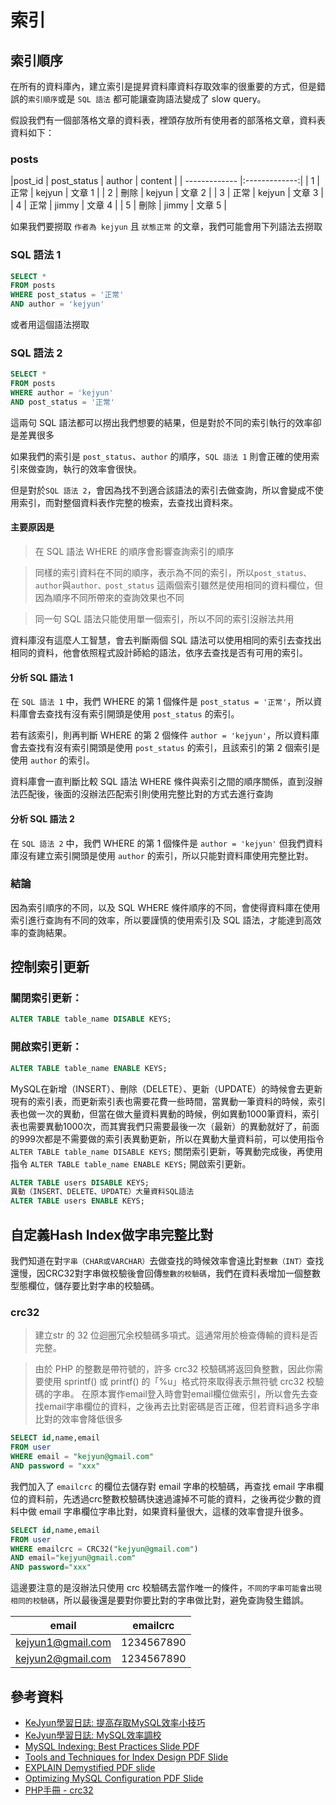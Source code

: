 # 索引

## 索引順序

在所有的資料庫內，建立索引是提昇資料庫資料存取效率的很重要的方式，但是錯誤的`索引順序`或是 `SQL 語法` 都可能讓查詢語法變成了 slow query。

假設我們有一個部落格文章的資料表，裡頭存放所有使用者的部落格文章，資料表資料如下：

### posts

|post_id  | post_status   | author | content  |
| ------------- |:-------------:|
| 1  |	正常  | kejyun | 文章 1 |
| 2  |	刪除  | kejyun | 文章 2 |
| 3  |	正常  | kejyun | 文章 3 |
| 4  |	正常  | jimmy | 文章 4 |
| 5  |	刪除  | jimmy | 文章 5 |

如果我們要撈取 `作者為 kejyun` 且 `狀態正常` 的文章，我們可能會用下列語法去撈取

### SQL 語法 1

```sql
SELECT *
FROM posts
WHERE post_status = '正常'
AND author = 'kejyun'
```

或者用這個語法撈取

### SQL 語法 2

```sql
SELECT *
FROM posts
WHERE author = 'kejyun'
AND post_status = '正常'
```

這兩句 SQL 語法都可以撈出我們想要的結果，但是對於不同的索引執行的效率卻是差異很多

如果我們的索引是 `post_status`、`author` 的順序，`SQL 語法 1` 則會正確的使用索引來做查詢，執行的效率會很快。

但是對於`SQL 語法 2`，會因為找不到適合該語法的索引去做查詢，所以會變成不使用索引，而對整個資料表作完整的檢索，去查找出資料來。

#### 主要原因是

> 在 SQL 語法 WHERE 的順序會影響查詢索引的順序

> 同樣的索引資料在不同的順序，表示為不同的索引，所以`post_status、author`與`author、post_status` 這兩個索引雖然是使用相同的資料欄位，但因為順序不同所帶來的查詢效果也不同

> 同一句 SQL 語法只能使用單一個索引，所以不同的索引沒辦法共用

資料庫沒有這麼人工智慧，會去判斷兩個 SQL 語法可以使用相同的索引去查找出相同的資料，他會依照程式設計師給的語法，依序去查找是否有可用的索引。

#### 分析 SQL 語法 1

在 `SQL 語法 1` 中，我們 WHERE 的第 1 個條件是 `post_status = '正常'`，所以資料庫會去查找有沒有索引開頭是使用 `post_status` 的索引。

若有該索引，則再判斷 WHERE 的第 2 個條件 `author = 'kejyun'`，所以資料庫會去查找有沒有索引開頭是使用 `post_status` 的索引，且該索引的第 2 個索引是使用 `author` 的索引。

資料庫會一直判斷比較 SQL 語法 WHERE 條件與索引之間的順序關係，直到沒辦法匹配後，後面的沒辦法匹配索引則使用完整比對的方式去進行查詢

#### 分析 SQL 語法 2

在 `SQL 語法 2` 中，我們 WHERE 的第 1 個條件是 `author = 'kejyun'` 但我們資料庫沒有建立索引開頭是使用 `author` 的索引，所以只能對資料庫使用完整比對。

### 結論

因為索引順序的不同，以及 SQL WHERE 條件順序的不同，會使得資料庫在使用索引進行查詢有不同的效率，所以要謹慎的使用索引及 SQL 語法，才能達到高效率的查詢結果。


## 控制索引更新


### 關閉索引更新：

```sql
ALTER TABLE table_name DISABLE KEYS;
```
### 開啟索引更新：
```sql
ALTER TABLE table_name ENABLE KEYS;
```

MySQL在新增（INSERT）、刪除（DELETE）、更新（UPDATE）的時候會去更新現有的索引表，而更新索引表也需要花費一些時間，當異動一筆資料的時候，索引表也做一次的異動，但當在做大量資料異動的時候，例如異動1000筆資料，索引表也需要異動1000次，而其實我們只需要最後一次（最新）的異動就好了，前面的999次都是不需要做的索引表異動更新，所以在異動大量資料前，可以使用指令 `ALTER TABLE table_name DISABLE KEYS;` 關閉索引更新，等異動完成後，再使用指令 `ALTER TABLE table_name ENABLE KEYS;` 開啟索引更新。

```sql
ALTER TABLE users DISABLE KEYS;
異動（INSERT、DELETE、UPDATE）大量資料SQL語法
ALTER TABLE users ENABLE KEYS;
```

## 自定義Hash Index做字串完整比對

我們知道在對`字串（CHAR或VARCHAR）`去做查找的時候效率會遠比對`整數（INT）`查找還慢，因CRC32對字串做校驗後會回傳`整數的校驗碼`，我們在資料表增加一個整數型態欄位，儲存要比對字串的校驗碼。

### crc32

> 建立str 的 32 位迴圈冗余校驗碼多項式。這通常用於檢查傳輸的資料是否完整。

> 由於 PHP 的整數是帶符號的，許多 crc32 校驗碼將返回負整數，因此你需要使用 sprintf() 或 printf() 的「%u」格式符來取得表示無符號 crc32 校驗碼的字串。
 在原本實作email登入時會對email欄位做索引，所以會先去查找email字串欄位的資料，之後再去比對密碼是否正確，但若資料過多字串比對的效率會降低很多

```sql
SELECT id,name,email
FROM user
WHERE email = "kejyun@gmail.com"
AND password = "xxx"
```

我們加入了 `emailcrc` 的欄位去儲存對 email 字串的校驗碼，再查找 email 字串欄位的資料前，先透過crc整數校驗碼快速過濾掉不可能的資料，之後再從少數的資料中做 email 字串欄位字串比對，如果資料量很大，這樣的效率會提升很多。

```sql
SELECT id,name,email
FROM user
WHERE emailcrc = CRC32("kejyun@gmail.com")
AND email="kejyun@gmail.com"
AND password="xxx"
```

這邊要注意的是沒辦法只使用 crc 校驗碼去當作唯一的條件，`不同的字串可能會出現相同的校驗碼`，所以最後還是要對你要比對的字串做比對，避免查詢發生錯誤。

|email  | emailcrc  |
| ------------- |:-------------:|
|kejyun1@gmail.com  |	1234567890  |
|kejyun2@gmail.com  | 1234567890  |


## 參考資料
* [KeJyun學習日誌: 提高存取MySQL效率小技巧](http://blog.kejyun.com/2012/12/Tips-For-Use-MySQL-With-High-Performance.html)
* [KeJyun學習日誌: MySQL效率調校](http://blog.kejyun.com/2012/12/MySQL-Efficiency-Adjustment.html)
* [MySQL Indexing: Best Practices Slide PDF](http://www.percona.com/files/presentations/WEBINAR-MySQL-Indexing-Best-Practices.pdf)
* [Tools and Techniques for Index Design PDF Slide](http://www.percona.com/files/presentations/WEBINAR-tools-and-techniques-for-index-design.pdf)
* [EXPLAIN Demystified PDF slide](http://www.percona.com/files/presentations/WEBINAR2012-02-Explain-Demystified.pdf)
* [Optimizing MySQL Configuration PDF Slide](http://www.percona.com/files/presentations/percona-live/london-2012/PLUK2012-optimizing-mysql-configuration.pdf)
* [PHP手冊 - crc32](http://por.tw/Website_Design/PHP5/function.crc32.html)
